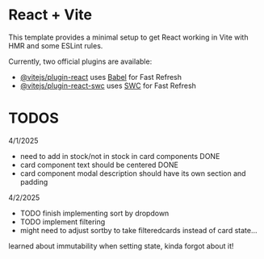 # React + Vite

This template provides a minimal setup to get React working in Vite with HMR and some ESLint rules.

Currently, two official plugins are available:

- [@vitejs/plugin-react](https://github.com/vitejs/vite-plugin-react/blob/main/packages/plugin-react/README.md) uses [Babel](https://babeljs.io/) for Fast Refresh
- [@vitejs/plugin-react-swc](https://github.com/vitejs/vite-plugin-react-swc) uses [SWC](https://swc.rs/) for Fast Refresh

# TODOS

4/1/2025

- need to add in stock/not in stock in card components DONE
- card component text should be centered DONE
- card component modal description should have its own section and padding

4/2/2025

- TODO finish implementing sort by dropdown
- TODO implement filtering
- might need to adjust sortby to take filteredcards instead of card state...

learned about immutability when setting state, kinda forgot about it!
